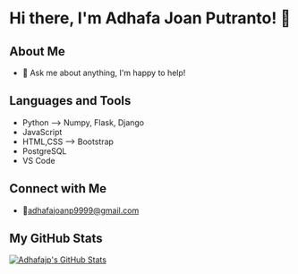 # Hi there, I'm Adhafa Joan Putranto! 👋

## About Me
- 💬 Ask me about anything, I'm happy to help!

## Languages and Tools
- Python --> Numpy, Flask, Django
- JavaScript
- HTML,CSS --> Bootstrap
- PostgreSQL
- VS Code

## Connect with Me
- 📧adhafajoanp9999@gmail.com

## My GitHub Stats
[![Adhafajp's GitHub Stats](https://github-readme-stats.vercel.app/api?username=adhafajp)](https://github.com/adhafajp)
